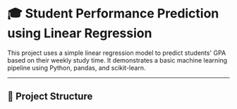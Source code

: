 # 🎓 Student Performance Prediction using Linear Regression

This project uses a simple linear regression model to predict students' GPA based on their weekly study time. It demonstrates a basic machine learning pipeline using Python, pandas, and scikit-learn.

---

## 📁 Project Structure

